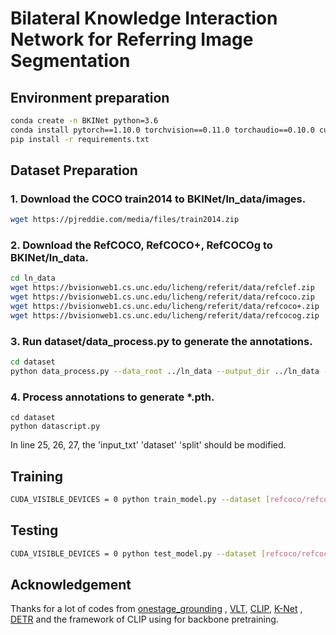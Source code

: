 # Bilateral Knowledge Interaction Network for Referring Image Segmentation

## Environment preparation
```bash
conda create -n BKINet python=3.6
conda install pytorch==1.10.0 torchvision==0.11.0 torchaudio==0.10.0 cudatoolkit=11.3 -c pytorch -c conda-forge
pip install -r requirements.txt
```

## Dataset Preparation

### 1. Download the COCO train2014 to BKINet/ln_data/images.
```bash
wget https://pjreddie.com/media/files/train2014.zip
```

### 2. Download the RefCOCO, RefCOCO+, RefCOCOg to BKINet/ln_data.
```bash
cd ln_data
wget https://bvisionweb1.cs.unc.edu/licheng/referit/data/refclef.zip
wget https://bvisionweb1.cs.unc.edu/licheng/referit/data/refcoco.zip
wget https://bvisionweb1.cs.unc.edu/licheng/referit/data/refcoco+.zip
wget https://bvisionweb1.cs.unc.edu/licheng/referit/data/refcocog.zip

```

### 3. Run dataset/data_process.py to generate the annotations.
```bash
cd dataset
python data_process.py --data_root ../ln_data --output_dir ../ln_data --dataset [refcoco/refcoco+/refcocog] --split unc --generate_mask
```

### 4. Process annotations to generate *.pth.
```
cd dataset
python datascript.py
```
In line 25, 26, 27, the 'input_txt' 'dataset' 'split' should be modified.

## Training
```bash
CUDA_VISIBLE_DEVICES = 0 python train_model.py --dataset [refcoco/refcoco+/refcocog]
```

##  Testing
```bash
CUDA_VISIBLE_DEVICES = 0 python test_model.py --dataset [refcoco/refcoco+/refcocog] --resume saved_models/modelname.pth.tar
```

## Acknowledgement
Thanks for a lot of codes from [onestage_grounding](https://github.com/zyang-ur/onestage_grounding) , [VLT](https://github.com/henghuiding/Vision-Language-Transformer), [CLIP](https://github.com/openai/CLIP), [K-Net](https://github.com/ZwwWayne/K-Net) , [DETR](https://github.com/facebookresearch/detr) and the framework of CLIP using for backbone pretraining.